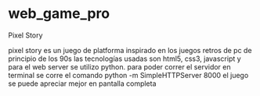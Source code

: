 # web_game_pro

Pixel Story

pixel story es un juego de platforma inspirado en los juegos retros de pc de principio de los 90s
las tecnologías usadas son html5, css3, javascript y para el web server se utilizo python.
para poder correr el servidor en terminal se corre el comando python -m SimpleHTTPServer 8000
el juego se puede apreciar mejor en pantalla completa 


